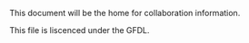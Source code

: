 This document will be the home for collaboration information.

This file is liscenced under the GFDL.